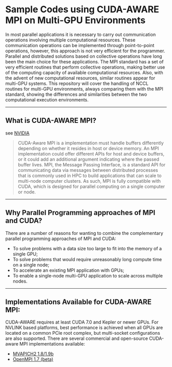 # Sample Codes using CUDA-AWARE MPI on Multi-GPU Environments

In most parallel applications it is necessary to carry out communication operations involving multiple computational resources. These communication operations can be implemented through point-to-point operations, however, this approach is not very efficient for the programmer. Parallel and distributed solutions based on collective operations have long been the main choice for these applications. The MPI standard has a set of very efficient routines that perform collective operations, making better use of the computing capacity of available computational resources. Also, with the advent of new computational resources, similar routines appear for multi-GPU systems. This repository will cover the handling of NCCL routines for multi-GPU environments, always comparing them with the MPI standard, showing the differences and similarities between the two computational execution environments.

----
## What is CUDA-AWARE MPI?
see [NVIDIA](https://developer.nvidia.com/blog/introduction-cuda-aware-mpi/)

> CUDA-Aware MPI is a implementation must handle buffers differently depending on whether it resides in host or device memory. An MPI implementation could offer different APIs for host and device buffers, or it could add an additional argument indicating where the passed buffer lives. MPI, the Message Passing Interface, is a standard API for communicating data via messages between distributed processes that is commonly used in HPC to build applications that can scale to multi-node computer clusters. As such, MPI is fully compatible with CUDA, which is designed for parallel computing on a single computer or node.
----

## Why Parallel Programming approaches of MPI and CUDA?

There are a number of reasons for wanting to combine the complementary parallel programming approaches of MPI and CUDA:

* To solve problems with a data size too large to fit into the memory of a single GPU;
* To solve problems that would require unreasonably long compute time on a single node;
* To accelerate an existing MPI application with GPUs;
* To enable a single-node multi-GPU application to scale across multiple nodes.

----

## Implementations Available for CUDA-AWARE MPI:

CUDA-AWARE requires at least CUDA 7.0 and Kepler or newer GPUs. For NVLINK based platforms, best performance is achieved when all GPUs are located on a common PCIe root complex, but multi-socket configurations are also supported. There are several commercial and open-source CUDA-aware MPI implementations available:

* [MVAPICH2 1.8/1.9b](http://mvapich.cse.ohio-state.edu/)
* [OpenMPI 1.7 (beta)](http://www.open-mpi.org/)